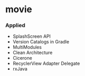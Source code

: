 # movie

### Applied
* SplashScreen API
* Version Catalogs in Gradle
* MultiModules
* Clean Architecture
* Cicerone
* RecyclerView Adapter Delegate
* rxJava
